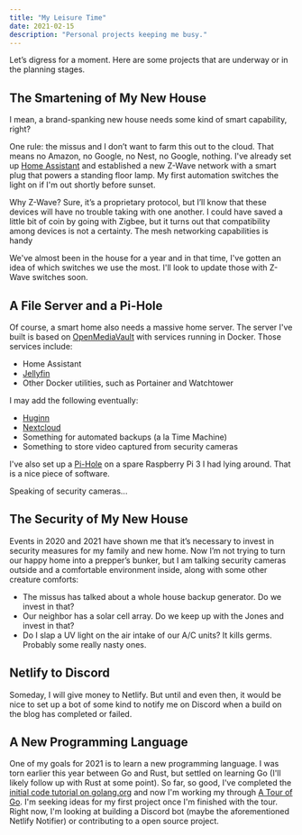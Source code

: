 ```yaml
---
title: "My Leisure Time"
date: 2021-02-15
description: "Personal projects keeping me busy."
---
```


Let’s digress for a moment. Here are some projects that are underway or in the planning stages.

## The Smartening of My New House

I mean, a brand-spanking new house needs some kind of smart capability, right?

One rule: the missus and I don’t want to farm this out to the cloud. That means no Amazon, no Google, no Nest, no Google, nothing. I've already set up [Home Assistant](https://www.home-assistant.io/) and established a new Z-Wave network with a smart plug that powers a standing floor lamp. My first automation switches the light on if I'm out shortly before sunset. 

Why Z-Wave? Sure, it’s a proprietary protocol, but I’ll know that these devices will have no trouble taking with one another. I could have saved a little bit of coin by going with Zigbee, but it turns out that compatibility among devices is not a certainty. The mesh networking capabilities is handy

We've almost been in the house for a year and in that time, I've gotten an idea of which switches we use the most. I'll look to update those with Z-Wave switches soon.

## A File Server and a Pi-Hole

Of course, a smart home also needs a massive home server. The server I've built is based on [OpenMediaVault](https://www.openmediavault.org/) with services running in Docker. Those services include:

- Home Assistant
- [Jellyfin](https://jellyfin.org)
- Other Docker utilities, such as Portainer and Watchtower

I may add the following eventually:

- [Huginn](https://github.com/huginn/huginn)
- [Nextcloud](https://nextcloud.com)
- Something for automated backups (a la Time Machine)
- Something to store video captured from security cameras

I've also set up a [Pi-Hole](https://pi-hole.net/) on a spare Raspberry Pi 3 I had lying around. That is a nice piece of software.

Speaking of security cameras...

## The Security of My New House 

Events in 2020 and 2021 have shown me that it’s necessary to invest in security measures for my family and new home. Now I’m not trying to turn our happy home into a prepper’s bunker, but I am talking security cameras outside and a comfortable environment inside, along with some other creature comforts:

- The missus has talked about a whole house backup generator. Do we invest in that?
- Our neighbor has a solar cell array. Do we keep up with the Jones and invest in that?
- Do I slap a UV light on the air intake of our A/C units? It kills germs. Probably some really nasty ones.

## Netlify to Discord

Someday, I will give money to Netlify. But until and even then, it would be nice to set up a bot of some kind to notify me on Discord when a build on the blog has completed or failed. 

## A New Programming Language

One of my goals for 2021 is to learn a new programming language. I was torn earlier this year between Go and Rust, but settled on learning Go (I'll likely follow up with Rust at some point). So far, so good, I've completed the [initial code tutorial on golang.org](https://golang.org/doc/tutorial/getting-started) and now I'm working my through [A Tour of Go](https://tour.golang.org/list). I'm seeking ideas for my first project once I'm finished with the tour. Right now, I'm looking at building a Discord bot (maybe the aforementioned Netlify Notifier) or contributing to a open source project.
